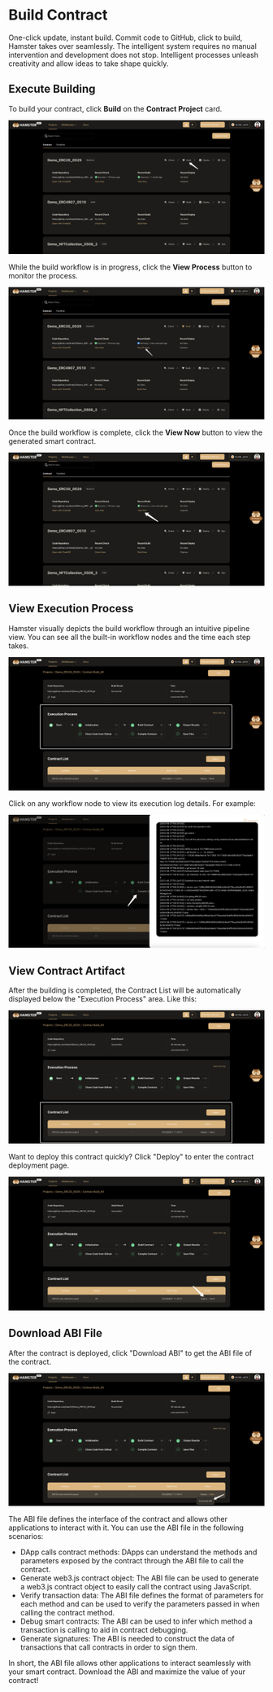 
# Build Contract

One-click update, instant build. Commit code to GitHub, click to build, Hamster takes over seamlessly. The intelligent system requires no manual intervention and development does not stop. Intelligent processes unleash creativity and allow ideas to take shape quickly.

## Execute Building

To build your contract, click **Build** on the **Contract Project** card.

![createProject](./img/buildContract.png)

While the build workflow is in progress, click the **View Process** button to monitor the process.

![createProject](./img/buildContract2.png)

Once the build workflow is complete, click the **View Now** button to view the generated smart contract.

![checkContract](./img/buildContract3.png)

## View Execution Process

Hamster visually depicts the build workflow through an intuitive pipeline view. You can see all the built-in workflow nodes and the time each step takes. 

![createProject](./img/viewBuildProcess.png)

Click on any workflow node to view its execution log details. For example:

![createProject](./img/viewBuildProcess2.png)

## View Contract Artifact

After the building is completed, the Contract List will be automatically displayed below the "Execution Process" area. Like this:

![createProject](./img/viewContract.png)

Want to deploy this contract quickly? Click "Deploy" to enter the contract deployment page.

![createProject](./img/viewContract2.png)

## Download ABI File

After the contract is deployed, click "Download ABI" to get the ABI file of the contract.

![createProject](./img/viewContract3.png)

 The ABI file defines the interface of the contract and allows other applications to interact with it. 
You can use the ABI file in the following scenarios:
- DApp calls contract methods: DApps can understand the methods and parameters exposed by the contract through the ABI file to call the contract.
- Generate web3.js contract object: The ABI file can be used to generate a web3.js contract object to easily call the contract using JavaScript. 
- Verify transaction data: The ABI file defines the format of parameters for each method and can be used to verify the parameters passed in when calling the contract method.
- Debug smart contracts: The ABI can be used to infer which method a transaction is calling to aid in contract debugging.
- Generate signatures: The ABI is needed to construct the data of transactions that call contracts in order to sign them.

In short, the ABI file allows other applications to interact seamlessly with your smart contract. Download the ABI and maximize the value of your contract!
